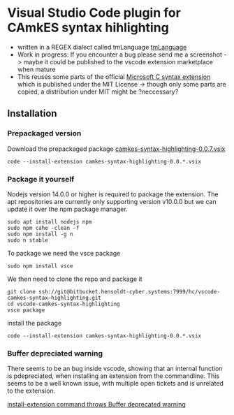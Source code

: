 # Visual Studio Code plugin for CAmkES syntax hihlighting

* written in a REGEX dialect called tmLanguage [tmLanguage](https://macromates.com/manual/en/language_grammars)
* Work in progress: If you encounter a bug please send me a screenshot -> maybe it could be published to the vscode extension marketplace when mature
* This reuses some parts of the official [Microsoft C syntax extension](https://github.com/microsoft/vscode/tree/main/extensions/cpp) which is published under the MIT License -> though only some parts are copied, a distribution under MIT might be ?neccessary?



## Installation

### Prepackaged version


Download the prepackaged package [camkes-syntax-highlighting-0.0.7.vsix](https://wiki.hensoldt-cyber.systems/download/attachments/14844307/camkes-syntax-highlighting-0.0.7.vsix?version=1&modificationDate=1637335449603&api=v2)


``` 
code --install-extension camkes-syntax-highlighting-0.0.*.vsix
```



### Package it yourself


Nodejs  version 14.0.0 or higher is required to package the extension. The apt repositories are currently only supporting version v10.0.0 but we can update it over the npm package manager.

```
sudo apt install nodejs npm
sudo npm cahe -clean -f
sudo npm install -g n
sudo n stable
```



To package we need the vsce package

```
sudo npm install vsce
```



We then need to clone the repo and package it

```
git clone ssh://git@bitbucket.hensoldt-cyber.systems:7999/hc/vscode-camkes-syntax-highlighting.git
cd vscode-camkes-syntax-highlighting
vsce package
```



install the package

```
code --install-extension camkes-syntax-highlighting-0.0.*.vsix
```


### Buffer depreciated warning

There seems to be an bug inside vscode, showing that an internal function is pdepreciated, when installing an extension from the commandline.
This seems to be a well known issue, with multiple open tickets and is unrelated to the extension.

[install-extension command throws Buffer deprecated warning](https://github.com/microsoft/vscode/issues/82524)


